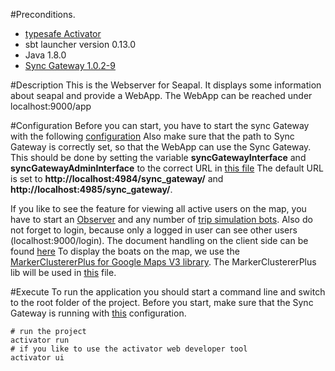 #Preconditions.
- [typesafe Activator](https://typesafe.com/platform/getstarted)
- sbt launcher version 0.13.0
- Java 1.8.0
- [Sync Gateway 1.0.2-9](http://www.couchbase.com/nosql-databases/downloads)

#Description
This is the Webserver for Seapal. It displays some information about seapal and provide
a WebApp.
The WebApp can be reached under localhost:9000/app

#Configuration
Before you can start, you have to start the sync Gateway with the following [configuration](https://github.com/deparlak/de.htwg.seapal.play/blob/app/Sync%20Gateway/config.json)
Also make sure that the path to Sync Gateway is correctly set, so that the WebApp can use the
Sync Gateway. This should be done
by setting the variable **syncGatewayInterface** and **syncGatewayAdminInterface** to the correct URL in
[this file](https://github.com/deparlak/de.htwg.seapal.play/blob/app/app/de/htwg/seapal/web/global/module/TestModule.java)
The default URL is set to **http://localhost:4984/sync_gateway/** and **http://localhost:4985/sync_gateway/**.

If you like to see the feature for viewing all active users on the map,
you have to start an [Observer](https://github.com/deparlak/de.htwg.seapal.worker.trip.observer) and any number of 
[trip simulation bots](https://github.com/deparlak/de.htwg.seapal.worker.trip.simulator). Also do not forget to login, 
because only a logged in user can see other users (localhost:9000/login).
The document handling on the client side can be found [here](https://github.com/deparlak/de.htwg.seapal.play/blob/app/public/js/app/isLoggedIn.js)
To display the boats on the map, we use the [MarkerClustererPlus for Google Maps V3 library](http://google-maps-utility-library-v3.googlecode.com/svn/trunk/markerclusterer/docs/examples.html).
The MarkerClustererPlus lib will be used in [this](https://github.com/deparlak/de.htwg.seapal.play/blob/app/public/lib/boatCluster.js) file.

#Execute
To run the application you should start a command line and switch to the root folder
of the project.
Before you start, make sure that the Sync Gateway is running with [this](TODO) configuration.
``` 
# run the project
activator run
# if you like to use the activator web developer tool
activator ui
```
